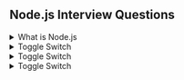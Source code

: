 ## Node.js Interview Questions

<details>
    <summary>What is Node.js</summary>
    - Node.js is a very popular scripting language that is primarily used for server-side scripting requirements.
  
    - It has numerous benifits compared to other server-side programming languages out there, the most noteworthy one being the non-blocking I/O (input/output).
</details>

<details>
    <summary>Toggle Switch</summary>
    Foldable Content[enter image description here][1]
</details>

<details>
    <summary>Toggle Switch</summary>
    Foldable Content[enter image description here][1]
</details>

<details>
    <summary>Toggle Switch</summary>
    Foldable Content[enter image description here][1]
</details>
